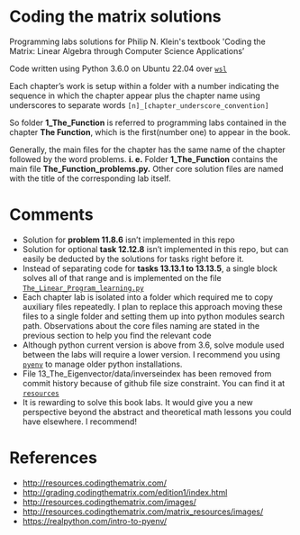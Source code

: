 # Coding the matrix solutions

Programming labs solutions for Philip N. Klein's textbook 'Coding the Matrix: Linear Algebra through Computer Science Applications’

Code written using Python 3.6.0 on Ubuntu 22.04 over [`wsl`](https://learn.microsoft.com/pt-br/windows/wsl/) 

Each chapter’s work is setup within a folder with a number indicating the sequence in which the chapter appear plus the chapter name using underscores to separate words
`[n]_[chapter_underscore_convention]`

So folder **1_The_Function** is referred to programming labs contained in the chapter **The Function**, which is the first(number one) to appear in the book.

Generally, the main files for the chapter has the same name of the chapter followed by the word problems. **i. e.** Folder **1_The_Function** contains the main file **The_Function_problems.py.** Other core solution files are named with the title of the corresponding lab itself.

# Comments

- Solution for **problem 11.8.6** isn’t implemented in this repo
- Solution for optional **task 12.12.8** isn’t implemented in this repo, but can easily be deducted by the solutions for tasks right before it.
- Instead of separating code for **tasks 13.13.1 to 13.13.5**, a single block solves all of that range and is implemented on the file [`The_Linear_Program_learning.py`](14_The_Linear_Program/The_Linear_Program_learning.py)
- Each chapter lab is isolated into a folder which required me to copy auxiliary files repeatedly. I plan to replace this approach moving these files to a single folder and setting them up into python modules search path. Observations about the core files naming are stated in the previous section to help you find the relevant code
- Although python current version is above from 3.6, solve module used between the labs will require a lower version. I recommend you using [`pyenv`](https://github.com/pyenv/pyenv) to manage older python installations.
- File 13_The_Eigenvector/data/inverseindex has been removed from commit history because of github file size constraint. You can find it at [`resources`](http://resources.codingthematrix.com/inverseindex)
- It is rewarding to solve this book labs. It would give you a new perspective beyond the abstract and theoretical math lessons you could have elsewhere. I recommend!

# References

- http://resources.codingthematrix.com/
- http://grading.codingthematrix.com/edition1/index.html
- http://resources.codingthematrix.com/images/
- http://resources.codingthematrix.com/matrix_resources/images/
- https://realpython.com/intro-to-pyenv/
